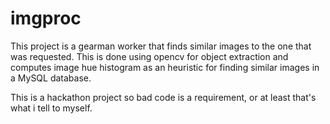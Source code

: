 # imgproc
This project is a gearman worker that finds similar images to the one that was requested. This is done using opencv for object extraction and computes image hue histogram as an heuristic for finding similar images in a MySQL database.

This is a hackathon project so bad code is a requirement, or at least that's what i tell to myself.
